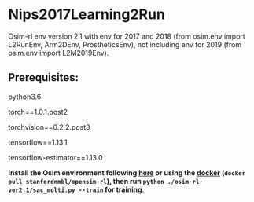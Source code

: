 # Nips2017Learning2Run

Osim-rl env version 2.1 with env for 2017 and 2018 (from osim.env import L2RunEnv, Arm2DEnv, ProstheticsEnv), not including env for 2019 (from osim.env import L2M2019Env).

## Prerequisites:
python3.6

torch==1.0.1.post2

torchvision==0.2.2.post3

tensorflow==1.13.1

tensorflow-estimator==1.13.0

**Install the Osim environment following [here](https://github.com/stanfordnmbl/osim-rl) or using the [docker](https://hub.docker.com/r/stanfordnmbl/opensim-rl) (`docker pull stanfordnmbl/opensim-rl`), then run `python ./osim-rl-ver2.1/sac_multi.py --train` for training**.
